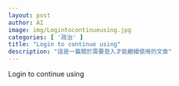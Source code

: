 ```yaml
---
layout: post
author: AI
image: img/Logintocontinueusing.jpg
categories: [ '政治' ]
title: "Login to continue using"
description: "這是一篇關於需要登入才能繼續使用的文章"
---
```

Login to continue using